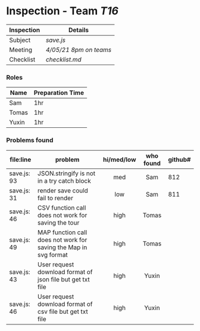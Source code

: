 # Inspection - Team *T16* 
 
| Inspection | Details |
| ----- | ----- |
| Subject | *save.js* |
| Meeting | *4/05/21 8pm on teams* |
| Checklist | *checklist.md* |

### Roles

| Name | Preparation Time |
| ---- | ---- |
| Sam | 1hr |
| Tomas |1hr  |
| Yuxin |1hr  |

### Problems found

| file:line | problem | hi/med/low | who found | github#  |
| --- | --- | :---: | :---: | --- |
| save.js: 93 | JSON.stringify is not in a try catch block | med | Sam | 812 |
| save.js: 31 | render save could fail to render  | low | Sam | 811 |
| save.js: 46 | CSV function call does not work for saving the tour  | high | Tomas |  |
| save.js: 49 | MAP function call does not work for saving the Map in  svg format  | high | Tomas |  |
| save.js: 43 | User request download format of json file but get txt file  | high | Yuxin |  |
| save.js: 46 | User request download format of csv file but get txt file  | high | Yuxin |  |
